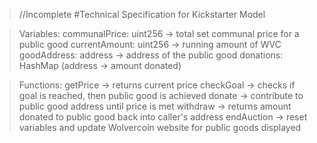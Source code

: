 >//Incomplete
#Technical Specification for Kickstarter Model

>Variables:
communalPrice: uint256 -> total set communal price for a public good
currentAmount: uint256 -> running amount of WVC
goodAddress: address -> address of the public good
donations: HashMap (address -> amount donated)

>Functions:
getPrice -> returns current price
checkGoal -> checks if goal is reached, then public good is achieved
donate -> contribute to public good address until price is met
withdraw -> returns amount donated to public good back into caller's address
endAuction -> reset variables and update Wolvercoin website for public goods displayed